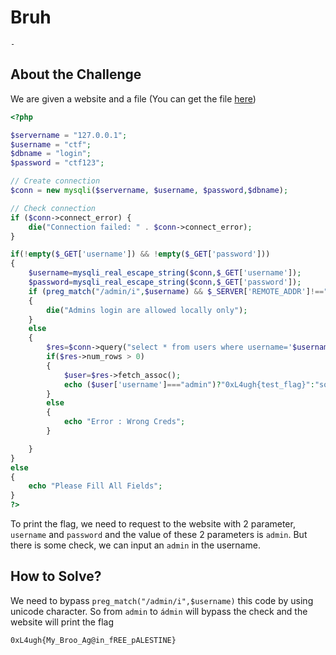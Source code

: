 # Bruh
`-`

## About the Challenge
We are given a website and a file (You can get the file [here](index.php))
```php
<?php

$servername = "127.0.0.1";
$username = "ctf";
$dbname = "login";
$password = "ctf123";

// Create connection
$conn = new mysqli($servername, $username, $password,$dbname);

// Check connection
if ($conn->connect_error) {
    die("Connection failed: " . $conn->connect_error);
}

if(!empty($_GET['username']) && !empty($_GET['password']))
{
    $username=mysqli_real_escape_string($conn,$_GET['username']);
    $password=mysqli_real_escape_string($conn,$_GET['password']);
    if (preg_match("/admin/i",$username) && $_SERVER['REMOTE_ADDR']!=="127.0.0.1")
    {
        die("Admins login are allowed locally only");
    }
    else
    {
        $res=$conn->query("select * from users where username='$username' and password='$password'"); # admin admin
        if($res->num_rows > 0)
        {
            $user=$res->fetch_assoc();
            echo ($user['username']==="admin")?"0xL4ugh{test_flag}":"sorry u r not admin";
        }
        else
        {
            echo "Error : Wrong Creds";
        }

    }
}
else
{
    echo "Please Fill All Fields";
}
?>
```

To print the flag, we need to request to the website with 2 parameter, `username` and `password` and the value of these 2 parameters is `admin`. But there is some check, we can input an `admin` in the username.

## How to Solve?
We need to bypass `preg_match("/admin/i",$username)` this code by using unicode character. So from `admin` to `ádmin` will bypass the check and the website will print the flag

```
0xL4ugh{My_Broo_Ag@in_fREE_pALESTINE}
```
